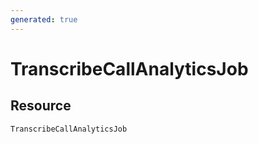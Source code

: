 ```yaml
---
generated: true
---
```


# TranscribeCallAnalyticsJob


## Resource

```text
TranscribeCallAnalyticsJob
```



